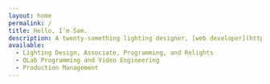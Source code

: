 ```yaml
---
layout: home 
permalink: / 
title: Hello, I'm Sam.
description: A twenty-something lighting designer, [web developer](https://web.samosborne.me), and biscuit enthusiast.
available:
  - Lighting Design, Associate, Programming, and Relights
  - QLab Programming and Video Engineering
  - Production Management
---
```


